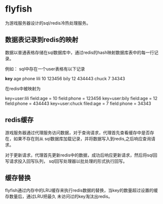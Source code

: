 # flyfish

为游戏服务器设计的sql/redis冷热处理服务。


## 数据表记录到redis的映射

数据以普通表格存储在sql数据库中，通过redis的hash映射数据库表中的每一行记录。

例如：
sql中存在一个user表格有以下记录

__key__        age        phone
lili           10         123456
bily           12         434443
chuck          7          34343

在redis中被映射为

key=user:lili field:age = 10 field:phone = 123456
key=user:bily field:age = 12 field:phone = 434443
key=user:chuck filed:age = 7 field:phone = 34343

## redis缓存

游戏服务器通过代理服务访问数据，对于查询请求，代理首先查看缓存中是否存在，如果不存在则从
sql数据库加载记录，并将数据写入到redis,之后响应查询请求。

对于更新请求，代理首先更新redis中的数据，成功后响应更新请求，然后将sql回写请求投入回写队列，
sql回写处理器以批处理的形式执行回写。

## 缓存替换

flyfish通过内存中的LRU缓存来执行redis数据的替换，当key的数量超过设置的缓存数量后，通过LRU把最久
未访问过的key淘汰出redis。







